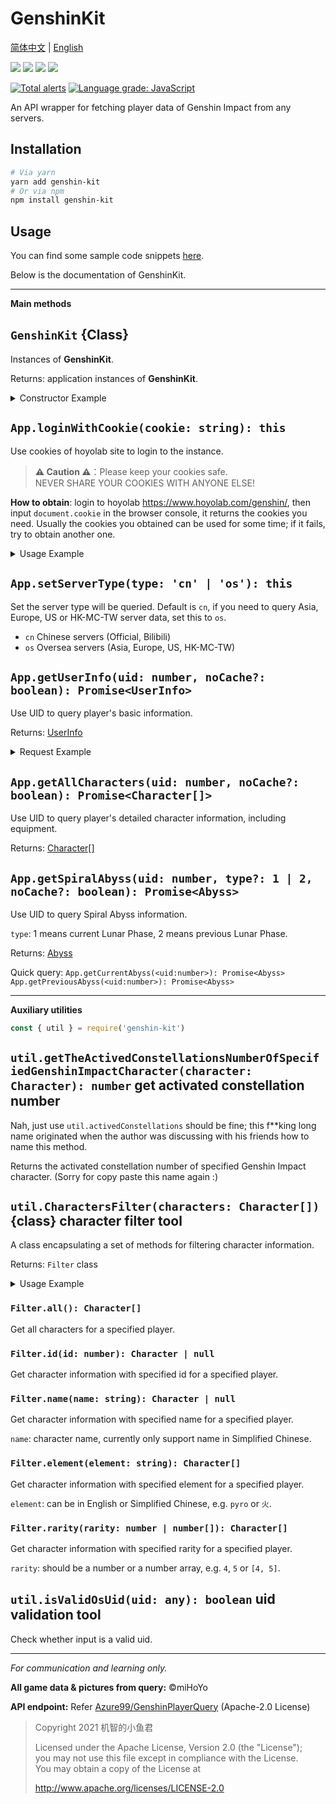 # GenshinKit

[简体中文](./../README.md) | [English](./README.en.md)

![](https://badgen.net/npm/v/genshin-kit) ![](https://badgen.net/npm/v/genshin-kit/next) ![](https://badgen.net/npm/types/genshin-kit) ![](https://badgen.net/npm/license/genshin-kit)

[![Total alerts](https://img.shields.io/lgtm/alerts/g/Dragon-Fish/genshin-kit.svg?logo=lgtm&logoWidth=18)](https://lgtm.com/projects/g/Dragon-Fish/genshin-kit/alerts/) [![Language grade: JavaScript](https://img.shields.io/lgtm/grade/javascript/g/Dragon-Fish/genshin-kit.svg?logo=lgtm&logoWidth=18)](https://lgtm.com/projects/g/Dragon-Fish/genshin-kit/context:javascript)

An API wrapper for fetching player data of Genshin Impact from any servers.

## Installation

```bash
# Via yarn
yarn add genshin-kit
# Or via npm
npm install genshin-kit
```

## Usage

You can find some sample code snippets [here](./../sample).

Below is the documentation of GenshinKit.

---

**Main methods**

## `GenshinKit` {Class}

Instances of **GenshinKit**.

Returns: application instances of **GenshinKit**.

<details>
<summary>Constructor Example</summary>

```js
const { GenshinKit } = require('genshin-kit')
const App = new GenshinKit()
```

</details>

## `App.loginWithCookie(cookie: string): this`

Use cookies of hoyolab site to login to the instance.

> **⚠️ Caution ⚠️**：Please keep your cookies safe.<br>NEVER SHARE YOUR COOKIES WITH ANYONE ELSE!

**How to obtain**: login to hoyolab <https://www.hoyolab.com/genshin/>, then input `document.cookie` in the browser console, it returns the cookies you need. Usually the cookies you obtained can be used for some time; if it fails, try to obtain another one.

<details>
<summary>Usage Example</summary>

```js
App.loginWithCookie(process.env.MHY_COOKIE)
```

</details>

## `App.setServerType(type: 'cn' | 'os'): this`

Set the server type will be queried. Default is `cn`, if you need to query Asia, Europe, US or HK-MC-TW server data, set this to `os`.

- `cn` Chinese servers (Official, Bilibili)
- `os` Oversea servers (Asia, Europe, US, HK-MC-TW)

## `App.getUserInfo(uid: number, noCache?: boolean): Promise<UserInfo>`

Use UID to query player's basic information.

Returns: [UserInfo](./../src/types/UserInfo.ts)

<details>
<summary>Request Example</summary>

```js
App.getUserInfo(100000001).then(console.log)
```

</details>

## `App.getAllCharacters(uid: number, noCache?: boolean): Promise<Character[]>`

Use UID to query player's detailed character information, including equipment.

Returns: [Character[]](./../src/types/Character.ts)

## `App.getSpiralAbyss(uid: number, type?: 1 | 2, noCache?: boolean): Promise<Abyss>`

Use UID to query Spiral Abyss information.

`type`: 1 means current Lunar Phase, 2 means previous Lunar Phase.

Returns: [Abyss](./../src/types/Abyss.ts)

Quick query: `App.getCurrentAbyss(<uid:number>): Promise<Abyss>` `App.getPreviousAbyss(<uid:number>): Promise<Abyss>`

---

**Auxiliary utilities**

```js
const { util } = require('genshin-kit')
```

## `util.getTheActivedConstellationsNumberOfSpecifiedGenshinImpactCharacter(character: Character): number` get activated constellation number

Nah, just use `util.activedConstellations` should be fine; this f**king long name originated when the author was discussing with his friends how to name this method.

Returns the activated constellation number of specified Genshin Impact character. (Sorry for copy paste this name again :)

## `util.CharactersFilter(characters: Character[])` {class} character filter tool

A class encapsulating a set of methods for filtering character information.

Returns: `Filter` class

<details>
<summary>Usage Example</summary>

```js
const { CharactersFilter } = require('genshin-kit').util
App.getAllCharacters(100000001).then((data) => {
  const Filter = new CharactersFilter(data)
  // ...
}, console.error)
```

</details>

### `Filter.all(): Character[]`

Get all characters for a specified player.

### `Filter.id(id: number): Character | null`

Get character information with specified id for a specified player.

### `Filter.name(name: string): Character | null`

Get character information with specified name for a specified player.

`name`: character name, currently only support name in Simplified Chinese.

### `Filter.element(element: string): Character[]`

Get character information with specified element for a specified player.

`element`: can be in English or Simplified Chinese, e.g. `pyro` or `火`.

### `Filter.rarity(rarity: number | number[]): Character[]`

Get character information with specified rarity for a specified player.

`rarity`: should be a number or a number array, e.g. `4`, `5` or `[4, 5]`.

## `util.isValidOsUid(uid: any): boolean`  uid validation tool

Check whether input is a valid uid.

---

_For communication and learning only._

**All game data & pictures from query:** &copy;miHoYo

**API endpoint:** Refer [Azure99/GenshinPlayerQuery](https://github.com/Azure99/GenshinPlayerQuery) (Apache-2.0 License)

> Copyright 2021 机智的小鱼君
>
> Licensed under the Apache License, Version 2.0 (the "License");<br>
> you may not use this file except in compliance with the License.<br>
> You may obtain a copy of the License at
>
> http://www.apache.org/licenses/LICENSE-2.0
